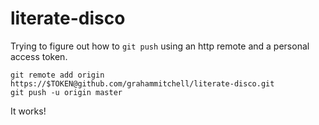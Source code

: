 # literate-disco

Trying to figure out how to `git push` using an http remote and a personal access token.

```
git remote add origin https://$TOKEN@github.com/grahammitchell/literate-disco.git
git push -u origin master
```

It works!
